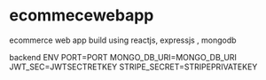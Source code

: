 # ecommecewebapp
ecommerce web app build using  reactjs, expressjs , mongodb 

backend ENV
PORT=PORT
MONGO_DB_URI=MONGO_DB_URI
JWT_SEC=JWTSECTRETKEY
STRIPE_SECRET=STRIPEPRIVATEKEY


